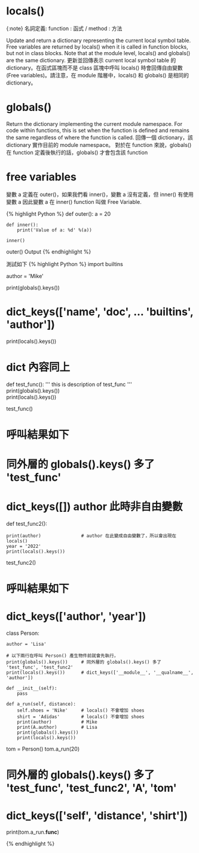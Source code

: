 # locals()

{:note}
名詞定義: function : 函式 / method : 方法

Update and return a dictionary representing the current local symbol table. Free variables are returned by locals() when it is called in function blocks, but not in class blocks. Note that at the module level, locals() and globals() are the same dictionary.
更新並回傳表示 current local symbol table 的 dictionary。在函式區塊而不是 class 區塊中呼叫 locals() 時會回傳自由變數 (Free variables)。請注意，在 module 階層中，locals() 和 globals() 是相同的 dictionary。

# globals()
Return the dictionary implementing the current module namespace. For code within functions, this is set when the function is defined and remains the same regardless of where the function is called.
回傳一個 dictionary，該 dictionary 實作目前的 module namespace。 對於在 function 來說，globals() 在 function 定義後執行的話，globals() 才會包含該 function


# free variables

變數 a 定義在 outer()，如果我們看 inner()，變數 a 沒有定義，但 inner() 有使用變數 a 因此變數 a 在 inner() function 叫做 Free Variable.

{% highlight Python %}
def outer():
    a = 20
  
    def inner():
        print('Value of a: %d' %(a))
    
    inner()

outer()
Output
{% endhighlight %}


測試如下
{% highlight Python %}
import builtins

author = 'Mike'

print(globals().keys())
# dict_keys(['__name__', '__doc__', ... 'builtins', 'author'])
print(locals().keys())
# dict 內容同上


def test_func():
	'''
		this is description of test_func
	'''		
	print(globals().keys())		
	print(locals().keys())		
	
test_func()
# 呼叫結果如下
# 同外層的 globals().keys() 多了 'test_func'
# dict_keys([]) author 此時非自由變數

def test_func2():    
    
    print(author)				# author 在此變成自由變數了，所以會出現在 locals()
    year = '2022'
    print(locals().keys())		


test_func2()
# 呼叫結果如下
# dict_keys(['author', 'year'])

class Person:
	
	author = 'Lisa'	

	# 以下兩行在呼叫 Person() 產生物件前就會先執行，
	print(globals().keys())		# 同外層的 globals().keys() 多了 'test_func', 'test_func2'
	print(locals().keys())		# dict_keys(['__module__', '__qualname__', 'author'])	
	
	def __init__(self):
		pass
		
	def a_run(self, distance):
		self.shoes = 'Nike' 	# locals() 不會增加 shoes
        shirt = 'Adidas'		# locals() 不會增加 shoes
        print(author)   		# Mike
        print(A.author) 		# Lisa
		print(globals().keys())	
		print(locals().keys())	


tom = Person()
tom.a_run(20)
# 同外層的 globals().keys() 多了 'test_func', 'test_func2', 'A', 'tom'
# dict_keys(['self', 'distance', 'shirt'])

print(tom.a_run.__func__)

{% endhighlight %}


		


